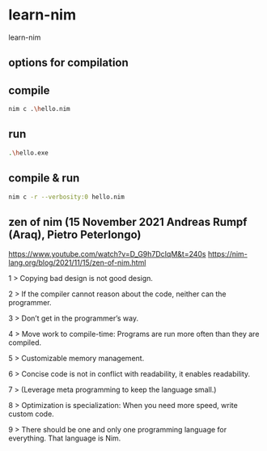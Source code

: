 # learn-nim
learn-nim

## options for compilation

## compile 

```bash
nim c .\hello.nim
```

## run

```bash
.\hello.exe
```

## compile & run

```bash
nim c -r --verbosity:0 hello.nim
```

## zen of nim (15 November 2021  Andreas Rumpf (Araq), Pietro Peterlongo)

https://www.youtube.com/watch?v=D_G9h7DcIqM&t=240s
https://nim-lang.org/blog/2021/11/15/zen-of-nim.html


1 > Copying bad design is not good design.

2 > If the compiler cannot reason about the code, neither can the programmer.

3 > Don’t get in the programmer’s way.

4 > Move work to compile-time: Programs are run more often than they are compiled.

5 > Customizable memory management.

6 > Concise code is not in conflict with readability, it enables readability.

7 > (Leverage meta programming to keep the language small.)

8 > Optimization is specialization: When you need more speed, write custom code.

9 > There should be one and only one programming language for everything. That language is Nim.